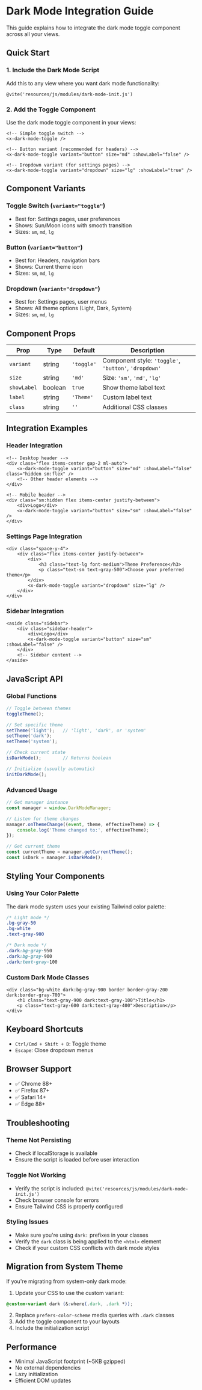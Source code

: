 # Dark Mode Integration Guide

This guide explains how to integrate the dark mode toggle component across all your views.

## Quick Start

### 1. Include the Dark Mode Script

Add this to any view where you want dark mode functionality:

```blade
@vite('resources/js/modules/dark-mode-init.js')
```

### 2. Add the Toggle Component

Use the dark mode toggle component in your views:

```blade
<!-- Simple toggle switch -->
<x-dark-mode-toggle />

<!-- Button variant (recommended for headers) -->
<x-dark-mode-toggle variant="button" size="md" :showLabel="false" />

<!-- Dropdown variant (for settings pages) -->
<x-dark-mode-toggle variant="dropdown" size="lg" :showLabel="true" />
```

## Component Variants

### Toggle Switch (`variant="toggle"`)
- Best for: Settings pages, user preferences
- Shows: Sun/Moon icons with smooth transition
- Sizes: `sm`, `md`, `lg`

### Button (`variant="button"`)
- Best for: Headers, navigation bars
- Shows: Current theme icon
- Sizes: `sm`, `md`, `lg`

### Dropdown (`variant="dropdown"`)
- Best for: Settings pages, user menus
- Shows: All theme options (Light, Dark, System)
- Sizes: `sm`, `md`, `lg`

## Component Props

| Prop | Type | Default | Description |
|------|------|---------|-------------|
| `variant` | string | `'toggle'` | Component style: `'toggle'`, `'button'`, `'dropdown'` |
| `size` | string | `'md'` | Size: `'sm'`, `'md'`, `'lg'` |
| `showLabel` | boolean | `true` | Show theme label text |
| `label` | string | `'Theme'` | Custom label text |
| `class` | string | `''` | Additional CSS classes |

## Integration Examples

### Header Integration
```blade
<!-- Desktop header -->
<div class="flex items-center gap-2 ml-auto">
    <x-dark-mode-toggle variant="button" size="md" :showLabel="false" class="hidden sm:flex" />
    <!-- Other header elements -->
</div>

<!-- Mobile header -->
<div class="sm:hidden flex items-center justify-between">
    <div>Logo</div>
    <x-dark-mode-toggle variant="button" size="sm" :showLabel="false" />
</div>
```

### Settings Page Integration
```blade
<div class="space-y-4">
    <div class="flex items-center justify-between">
        <div>
            <h3 class="text-lg font-medium">Theme Preference</h3>
            <p class="text-sm text-gray-500">Choose your preferred theme</p>
        </div>
        <x-dark-mode-toggle variant="dropdown" size="lg" />
    </div>
</div>
```

### Sidebar Integration
```blade
<aside class="sidebar">
    <div class="sidebar-header">
        <div>Logo</div>
        <x-dark-mode-toggle variant="button" size="sm" :showLabel="false" />
    </div>
    <!-- Sidebar content -->
</aside>
```

## JavaScript API

### Global Functions
```javascript
// Toggle between themes
toggleTheme();

// Set specific theme
setTheme('light');   // 'light', 'dark', or 'system'
setTheme('dark');
setTheme('system');

// Check current state
isDarkMode();        // Returns boolean

// Initialize (usually automatic)
initDarkMode();
```

### Advanced Usage
```javascript
// Get manager instance
const manager = window.DarkModeManager;

// Listen for theme changes
manager.onThemeChange((event, theme, effectiveTheme) => {
    console.log('Theme changed to:', effectiveTheme);
});

// Get current theme
const currentTheme = manager.getCurrentTheme();
const isDark = manager.isDarkMode();
```

## Styling Your Components

### Using Your Color Palette
The dark mode system uses your existing Tailwind color palette:

```css
/* Light mode */
.bg-gray-50
.bg-white
.text-gray-900

/* Dark mode */
.dark:bg-gray-950
.dark:bg-gray-900
.dark:text-gray-100
```

### Custom Dark Mode Classes
```blade
<div class="bg-white dark:bg-gray-900 border border-gray-200 dark:border-gray-700">
    <h1 class="text-gray-900 dark:text-gray-100">Title</h1>
    <p class="text-gray-600 dark:text-gray-400">Description</p>
</div>
```

## Keyboard Shortcuts

- `Ctrl/Cmd + Shift + D`: Toggle theme
- `Escape`: Close dropdown menus

## Browser Support

- ✅ Chrome 88+
- ✅ Firefox 87+
- ✅ Safari 14+
- ✅ Edge 88+

## Troubleshooting

### Theme Not Persisting
- Check if localStorage is available
- Ensure the script is loaded before user interaction

### Toggle Not Working
- Verify the script is included: `@vite('resources/js/modules/dark-mode-init.js')`
- Check browser console for errors
- Ensure Tailwind CSS is properly configured

### Styling Issues
- Make sure you're using `dark:` prefixes in your classes
- Verify the `dark` class is being applied to the `<html>` element
- Check if your custom CSS conflicts with dark mode styles

## Migration from System Theme

If you're migrating from system-only dark mode:

1. Update your CSS to use the custom variant:
```css
@custom-variant dark (&:where(.dark, .dark *));
```

2. Replace `prefers-color-scheme` media queries with `.dark` classes
3. Add the toggle component to your layouts
4. Include the initialization script

## Performance

- Minimal JavaScript footprint (~5KB gzipped)
- No external dependencies
- Lazy initialization
- Efficient DOM updates
